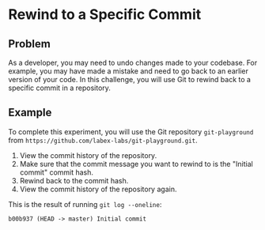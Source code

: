 # Rewind to a Specific Commit

## Problem

As a developer, you may need to undo changes made to your codebase. For example, you may have made a mistake and need to go back to an earlier version of your code. In this challenge, you will use Git to rewind back to a specific commit in a repository.

## Example

To complete this experiment, you will use the Git repository `git-playground` from `https://github.com/labex-labs/git-playground.git`.

1. View the commit history of the repository.
2. Make sure that the commit message you want to rewind to is the "Initial commit" commit hash.
3. Rewind back to the commit hash.
4. View the commit history of the repository again.

This is the result of running `git log --oneline`:
```shell
b00b937 (HEAD -> master) Initial commit
```
